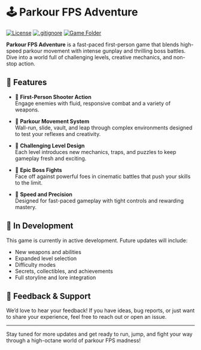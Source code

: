 # 🕹️ Parkour FPS Adventure

[![License](https://img.shields.io/badge/License-MIT-blue.svg)](./LICENSE)
[![.gitignore](https://img.shields.io/badge/.gitignore-view-lightgrey)](./.gitignore)
[![Game Folder](https://img.shields.io/badge/Game%20Folder-open-blueviolet)](./TRACE)

**Parkour FPS Adventure** is a fast-paced first-person game that blends high-speed parkour movement with intense gunplay and thrilling boss battles. Dive into a world full of challenging levels, creative mechanics, and non-stop action.

## 🚀 Features

- 🔫 **First-Person Shooter Action**  
  Engage enemies with fluid, responsive combat and a variety of weapons.

- 🧗 **Parkour Movement System**  
  Wall-run, slide, vault, and leap through complex environments designed to test your reflexes and creativity.

- 🧠 **Challenging Level Design**  
  Each level introduces new mechanics, traps, and puzzles to keep gameplay fresh and exciting.

- 🧟 **Epic Boss Fights**  
  Face off against powerful foes in cinematic battles that push your skills to the limit.

- 🎯 **Speed and Precision**  
  Designed for fast-paced gameplay with tight controls and rewarding mastery.

## 🔧 In Development

This game is currently in active development. Future updates will include:

- New weapons and abilities  
- Expanded level selection  
- Difficulty modes  
- Secrets, collectibles, and achievements  
- Full storyline and lore integration

## 💬 Feedback & Support

We’d love to hear your feedback! If you have ideas, bug reports, or just want to share your experience, feel free to reach out or open an issue.

---

Stay tuned for more updates and get ready to run, jump, and fight your way through a high-octane world of parkour FPS madness!
